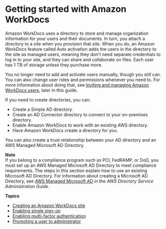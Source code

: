 # Getting started with Amazon WorkDocs<a name="getting_started"></a>

Amazon WorkDocs uses a directory to store and manage organization information for your users and their documents\. In turn, you attach a directory to a site when you provision that site\. When you do, an Amazon WorkDocs feature called Auto activation adds the users in the directory to the site as managed users, meaning they don't need separate credentials to log in to your site, and they can share and collaborate on files\. Each user has 1 TB of storage unless they purchase more\. 

You no longer need to add and activate users manually, though you still can\. You can also change user roles and permissions whenever you need to\. For more information about doing that, see [Inviting and managing Amazon WorkDocs users](users.md), later in this guide\.

If you need to create directories, you can:
+ Create a Simple AD directory\.
+ Create an AD Connector directory to connect to your on\-premises directory\.
+ Enable Amazon WorkDocs to work with an existing AWS directory\.
+ Have Amazon WorkDocs create a directory for you\.

You can also create a trust relationship between your AD directory and an AWS Managed Microsoft AD Directory\.

**Note**  
If you belong to a compliance program such as PCI, FedRAMP, or DoD, you must set up an AWS Managed Microsoft AD Directory to meet compliance requirements\. The steps in this section explain how to use an existing Microsoft AD Directory\. For information about creating a Microsoft AD Directory, see [AWS Managed Microsoft AD](https://docs.aws.amazon.com/directoryservice/latest/admin-guide/directory_microsoft_ad.html) in the *AWS Directory Service Administration Guide*\.

**Topics**
+ [Creating an Amazon WorkDocs site](cloud_quick_start.md)
+ [Enabling single sign\-on](single_sign_on.md)
+ [Enabling multi\-factor authentication](connect_mfa.md)
+ [Promoting a user to administrator](manage_set_admin.md)